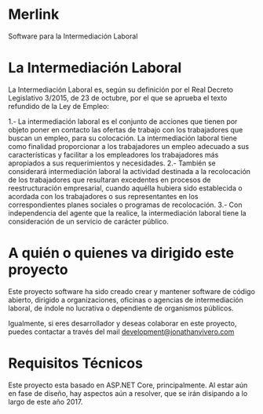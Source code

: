 # Merlink
Software para la Intermediación Laboral

# La Intermediación Laboral
La Intermediación Laboral es, según su definición por el Real Decreto Legislativo 3/2015, de 23 de octubre, por el que se aprueba el texto refundido de la Ley de Empleo: 

1.- La intermediación laboral es el conjunto de acciones que tienen por objeto poner en contacto las ofertas de trabajo con los trabajadores que buscan un empleo, para su colocación. La intermediación laboral tiene como finalidad proporcionar a los trabajadores un empleo adecuado a sus características y facilitar a los empleadores los trabajadores más apropiados a sus requerimientos y necesidades.
2.- También se considerará intermediación laboral la actividad destinada a la recolocación de los trabajadores que resultaran excedentes en procesos de reestructuración empresarial, cuando aquélla hubiera sido establecida o acordada con los trabajadores o sus representantes en los correspondientes planes sociales o programas de recolocación.
3.- Con independencia del agente que la realice, la intermediación laboral tiene la consideración de un servicio de carácter público.

# A quién o quienes va dirigido este proyecto

Este proyecto software ha sido creado crear y mantener software de código abierto, dirigido a organizaciones, oficinas o agencias de intermediación laboral, de índole no lucrativa o dependiente de organismos públicos.

Igualmente, si eres desarrollador y deseas colaborar en este proyecto, puedes contactar a través del mail development@jonathanvivero.com

# Requisitos Técnicos

Este proyecto esta basado en ASP.NET Core, principalmente. Al estar aún en fase de diseño, hay aspectos aún a resolver, que se irán disipando a lo largo de este año 2017.
